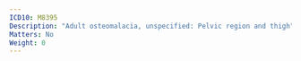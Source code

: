 ```yaml
---
ICD10: M8395
Description: "Adult osteomalacia, unspecified: Pelvic region and thigh"
Matters: No
Weight: 0
---
```


